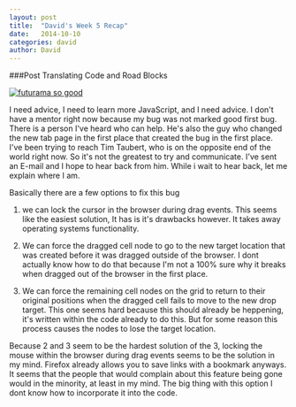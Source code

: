 ```yaml
---
layout: post
title:  "David's Week 5 Recap"
date:   2014-10-10
categories: david
author: David
---
```


###Post Translating Code and Road Blocks

[![futurama so good](http://img.youtube.com/vi/hawRbECNX8o/0.jpg)](http://www.youtube.com/watch?v=hawRbECNX8o)



I need advice, I need to learn more JavaScript, and I need advice. I don't have a mentor right now because my bug was not marked good first bug.
There is a person I've heard who can help. He's also the guy who changed the new tab page in the first place that created the bug in the first place.
I've been trying to reach Tim Taubert, who is on the opposite end of the world right now. So it's not the greatest to try and communicate. I've sent an E-mail
and I hope to hear back from him. While i wait to hear back, let me explain where I am.


Basically there are a few options to fix this bug

1. we can lock the cursor in the browser during drag events. This seems like the easiest solution,
It has is it's drawbacks however. It takes away operating systems functionality.

2. We can force the dragged cell node to go to the new target location that was created before it was dragged outside of the browser.
I dont actually know how to do that because I'm not a 100% sure why it breaks when dragged out of the browser in the first place.

3. We can force the remaining cell nodes on the grid to return to their original positions when the dragged cell fails to move to the new drop target.
This one seems hard because this should already be heppening, it's written within the code already to do this. But for some reason this process causes the nodes to lose the target location.

Because 2 and 3 seem to be the hardest solution of the 3, locking the mouse within the browser during drag events seems to be the solution in my mind. Firefox already allows you to save links
with a bookmark anyways. It seems that the people that would complain about this feature being gone would in the minority, at least in my mind. The big thing with this option I dont know how to incorporate it into the code.
